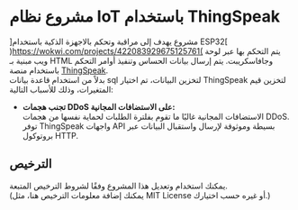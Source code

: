 # مشروع نظام IoT باستخدام ThingSpeak

]مشروع يهدف إلى مراقبة وتحكم بالاجهزة الذكية باستخدام ESP32[ )https://wokwi.com/projects/422083929675125761(
 يتم التحكم بها عبر لوحة ويب مبنية بـ HTML وجافاسكريبت. يتم إرسال بيانات الحساس وتنفيذ أوامر التحكم باستخدام منصة [ThingSpeak](https://thingspeak.mathworks.com/).  
بدلاً من استخدام قاعدة بيانات sql لتخزين البيانات، تم اختيار ThingSpeak لتخزين قيم المتغيرات، وذلك للأسباب التالية:
- **تجنب هجمات DDoS على الاستضافات المجانية:**  
  الاستضافات المجانية غالبًا ما تقوم بفلترة الطلبات لحماية نفسها من هجمات DDoS.
  توفر ThingSpeak واجهات API بسيطة وموثوقة لإرسال واستقبال البيانات عبر بروتوكول HTTP.

  
## الترخيص

يمكنك استخدام وتعديل هذا المشروع وفقًا لشروط الترخيص المتبعة.  
(يمكنك إضافة معلومات الترخيص هنا، مثل MIT License أو غيره حسب اختيارك.)

